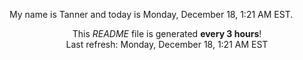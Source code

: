 My name is Tanner and today is Monday, December 18, 1:21 AM EST.

<p align="center">This <i>README</i> file is generated <b>every 3 hours</b>!</br>Last refresh: Monday, December 18, 1:21 AM EST<br /></p>
